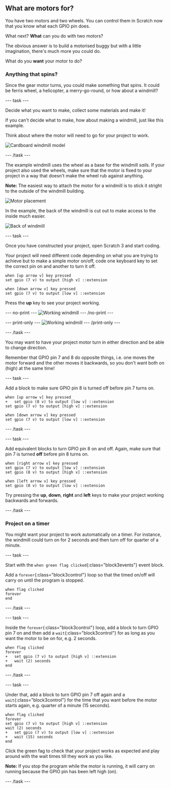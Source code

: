 ## What are motors for?

You have two motors and two wheels. You can control them in Scratch now that you know what each GPIO pin does.

What next? **What** can you do with two motors?

The obvious answer is to build a motorised buggy but with a little imagination, there's much more you could do.

What do you **want** your motor to do?

### Anything that spins?

Since the gear motor turns, you could make something that spins. It could be ferris wheel, a helicopter, a merry-go-round, or how about a windmill?

--- task ---

Decide what you want to make, collect some materials and make it!

If you can't decide what to make, how about making a windmill, just like this example.

Think about where the motor will need to go for your project to work.

![Cardboard windmill model](images/motorsFor_windmillParts.png)

--- /task ---

The example windmill uses the wheel as a base for the windmill _sails_. If your project also used the wheels, make sure that the motor is fixed to your project in a way that doesn't make the wheel rub against anything.

**Note:** The easiest way to attach the motor for a windmill is to stick it stright to the outside of the windmill building.

![Motor placement](images/motorsFor_windmillMotor.png)

In the example, the back of the windmill is cut out to make access to the inside much easier.

![Back of windmill](images/motorsFor_windmillBack.png)

--- task ---

Once you have constructed your project, open Scratch 3 and start coding.

Your project will need different code depending on what you are trying to achieve but to make a simple motor on/off, code one keyboard key to set the correct pin on and another to turn it off.

```blocks3
when [up arrow v] key pressed
set gpio (7 v) to output [high v] ::extension

when [down arrow v] key pressed
set gpio (7 v) to output [low v] ::extension
```

Press the **up** key to see your project working.

--- no-print ---
![Working windmill](images/motorFor_workingWindmill.gif)
--- /no-print ---

--- print-only ---
![Working windmill](images/motorFor_workingWindmill.png)
--- /print-only ---

--- /task ---

You may want to have your project motor turn in either direction and be able to change direction.

Remember that GPIO pin 7 and 8 do opposite things, i.e. one moves the motor forward and the other moves it backwards, so you don't want both on (high) at the same time!

--- task ---

Add a block to make sure GPIO pin 8 is turned off before pin 7 turns on.

```blocks3
when [up arrow v] key pressed
+   set gpio (8 v) to output [low v] ::extension
set gpio (7 v) to output [high v] ::extension

when [down arrow v] key pressed
set gpio (7 v) to output [low v] ::extension
```

--- /task ---

--- task ---

Add equivalent blocks to turn GPIO pin 8 on and off. Again, make sure that pin 7 is turned **off** before pin 8 turns on.

```blocks3
when [right arrow v] key pressed
set gpio (7 v) to output [low v] ::extension
set gpio (8 v) to output [high v] ::extension

when [left arrow v] key pressed
set gpio (8 v) to output [low v] ::extension
```

Try pressing the **up**, **down**, **right** and **left** keys to make your project working backwards and forwards. 

--- /task ---

### Project on a timer

You might want your project to work automatically on a timer. For instance, the windmill could turn on for 2 seconds and then turn off for quarter of a minute.

--- task ---

Start with the `when green flag clicked`{:class="block3events"} event block.

Add a `forever`{:class="block3control"} loop so that the timed on/off will carry on until the program is stopped.

```blocks3
when flag clicked
forever
end
```

--- /task ---

--- task ---

Inside the `forever`{:class="block3control"} loop, add a block to turn GPIO pin 7 on and then add a `wait`{:class="block3control"} for as long as you want the motor to be on for, e.g. 2 seconds.

```blocks3
when flag clicked
forever
+   set gpio (7 v) to output [high v] ::extension
+   wait (2) seconds
end
```

--- /task ---

--- task ---

Under that, add a block to turn GPIO pin 7 off again and a `wait`{:class="block3control"} for the time that you want before the motor starts again, e.g. quarter of a minute (15 seconds).

```blocks3
when flag clicked
forever
set gpio (7 v) to output [high v] ::extension
wait (2) seconds
+   set gpio (7 v) to output [low v] ::extension
+   wait (15) seconds
end
```

Click the green fag to check that your project works as expected and play around with the wait times till they work as you like.

**Note:** If you stop the program while the motor is running, it will carry on running because the GPIO pin has been left high (on).

--- /task ---
